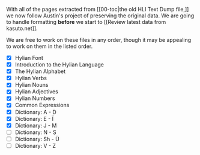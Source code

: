 With all of the pages extracted from [[00-toc|the old HLI Text Dump file,]] we now follow Austin's project of preserving the original data. We are going to handle formatting **before** we start to [[Review latest data from kasuto.net]].

We are free to work on these files in any order, though it may be appealing to work on them in the listed order.

+ [x] Hylian Font
+ [x] Introduction to the Hylian Language
+ [x] The Hylian Alphabet
+ [x] Hylian Verbs
+ [x] Hylian Nouns
+ [x] Hylian Adjectives
+ [x] Hylian Numbers
+ [x] Common Expressions
+ [x] Dictionary: A - D
+ [x] Dictionary: E - Ï
+ [x] Dictionary: J - M
+ [ ] Dictionary: N - S
+ [ ] Dictionary: Sh - Ü
+ [ ] Dictionary: V - Z